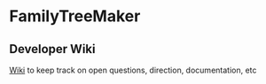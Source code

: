 # FamilyTreeMaker
## Developer Wiki
[Wiki](https://github.com/endrawes0/FamilyTreeMaker/wiki) to keep track on open questions, direction, documentation, etc
